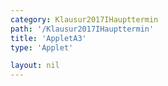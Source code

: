 ```yaml
---
category: Klausur2017IHaupttermin
path: '/Klausur2017IHaupttermin'
title: 'AppletA3'
type: 'Applet'

layout: nil
---
```

<link type="text/css" href="https://cdnjs.cloudflare.com/ajax/libs/jsxgraph/0.99.6/jsxgraph.css"><link rel="stylesheet" type="text/css" href="//cdnjs.cloudflare.com/ajax/libs/jsxgraph/0.99.7/jsxgraph.css" />
<div id="860fd203-117d-41de-9b60-df2575004380" class="jxgbox" style="width:500px; height:500px">
<script type="text/javascript">
    (function() {
	const board = JXG.JSXGraph.initBoard('860fd203-117d-41de-9b60-df2575004380', {
    							boundingbox: [-3, 10, 10, -3],
                  axis: true
              });
 
var f = x => 4*Math.pow(0.5, x);

var g = x => 4*Math.pow(0.5, x+2)-3;

var parabelf = board.create('functiongraph', [f],
        {strokeColor: 'black', strokeWidth:3});
        
var parabelg = board.create('functiongraph', [g],
        {strokeColor: 'black', strokeWidth:3});
        
var A = board.create('glider', [parabelf], {color:'orange', label:{fontsize:16, position:'bot'}, size:2});

var B = board.create('point', [function() {return A.X()}, function() {return 4*Math.pow(0.5, A.X()+2)-3}], {label:{fontsize:16, position:'bot'}, size:2});

var l1 = board.create('line', [A,B],{straightFirst:false, straightLast:false});

var C = board.create('point', [function(){return A.X()+3}, function(){return B.Y()+(A.Y()-B.Y())*1/2}], {label:{fontsize:16, position:'bot'}, size:2});

var l2 = board.create('line', [A,C],{straightFirst:false, straightLast:false});

var l3 = board.create('line', [B,C],{straightFirst:false, straightLast:false});

var FE = function(){return Math.round((A.Y()-B.Y())*1.5*100)/100};

board.create('text', [3,3,'Flächeninhalt:'], {fontsize:18})
var text= board.create('text', [6,3,FE], {fontsize:18});
board.create('text', [3,8,'M I 2017 HT A 3'], {fontsize: 18, fixed:true});
})()
  </script>
  </div>

